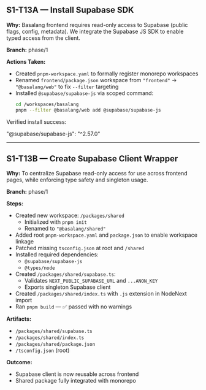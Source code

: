 ## S1-T13A — Install Supabase SDK

**Why:** Basalang frontend requires read-only access to Supabase (public flags, config, metadata). We integrate the Supabase JS SDK to enable typed access from the client.

**Branch:** phase/1

**Actions Taken:**
- Created `pnpm-workspace.yaml` to formally register monorepo workspaces
- Renamed `frontend/package.json` workspace from `"frontend"` → `"@basalang/web"` to fix `--filter` targeting
- Installed `@supabase/supabase-js` via scoped command:
  ```bash
  cd /workspaces/basalang
  pnpm --filter @basalang/web add @supabase/supabase-js

Verified install success:

"@supabase/supabase-js": "^2.57.0"

---

## S1-T13B — Create Supabase Client Wrapper

**Why:** To centralize Supabase read-only access for use across frontend pages, while enforcing type safety and singleton usage.

**Branch:** phase/1

**Steps:**
- Created new workspace: `/packages/shared`
  - Initialized with `pnpm init`
  - Renamed to `"@basalang/shared"`
- Added root `pnpm-workspace.yaml` and `package.json` to enable workspace linkage
- Patched missing `tsconfig.json` at root and `/shared`
- Installed required dependencies:
  - `@supabase/supabase-js`
  - `@types/node`
- Created `/packages/shared/supabase.ts`:
  - Validates `NEXT_PUBLIC_SUPABASE_URL` and `...ANON_KEY`
  - Exports singleton Supabase client
- Created `/packages/shared/index.ts` with `.js` extension in NodeNext import
- Ran `pnpm build` — ✅ passed with no warnings

**Artifacts:**
- `/packages/shared/supabase.ts`
- `/packages/shared/index.ts`
- `/packages/shared/package.json`
- `/tsconfig.json` (root)

**Outcome:**
- Supabase client is now reusable across frontend
- Shared package fully integrated with monorepo




